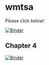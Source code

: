 # wmtsa

Please click below!

[![Binder](https://mybinder.org/badge_logo.svg)](https://mybinder.org/v2/gh/ArianeDucellier/wmtsa/master)

## Chapter 4

[![Binder](https://mybinder.org/badge_logo.svg)](https://mybinder.org/v2/gh/ArianeDucellier/wmtsa/master?filepath=notebooks%2Fchapter4.ipynb)
